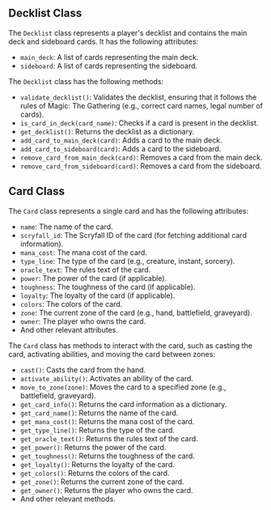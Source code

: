 ## Decklist Class

The `Decklist` class represents a player's decklist and contains the main deck and sideboard cards. It has the following attributes:

- `main_deck`: A list of cards representing the main deck.
- `sideboard`: A list of cards representing the sideboard.

The `Decklist` class has the following methods:

- `validate_decklist()`: Validates the decklist, ensuring that it follows the rules of Magic: The Gathering (e.g., correct card names, legal number of cards).
- `is_card_in_deck(card_name)`: Checks if a card is present in the decklist.
- `get_decklist()`: Returns the decklist as a dictionary.
- `add_card_to_main_deck(card)`: Adds a card to the main deck.
- `add_card_to_sideboard(card)`: Adds a card to the sideboard.
- `remove_card_from_main_deck(card)`: Removes a card from the main deck.
- `remove_card_from_sideboard(card)`: Removes a card from the sideboard.

## Card Class

The `Card` class represents a single card and has the following attributes:

- `name`: The name of the card.
- `scryfall_id`: The Scryfall ID of the card (for fetching additional card information).
- `mana_cost`: The mana cost of the card.
- `type_line`: The type of the card (e.g., creature, instant, sorcery).
- `oracle_text`: The rules text of the card.
- `power`: The power of the card (if applicable).
- `toughness`: The toughness of the card (if applicable).
- `loyalty`: The loyalty of the card (if applicable).
- `colors`: The colors of the card.
- `zone`: The current zone of the card (e.g., hand, battlefield, graveyard).
- `owner`: The player who owns the card.
- And other relevant attributes.

The `Card` class has methods to interact with the card, such as casting the card, activating abilities, and moving the card between zones:

- `cast()`: Casts the card from the hand.
- `activate_ability()`: Activates an ability of the card.
- `move_to_zone(zone)`: Moves the card to a specified zone (e.g., battlefield, graveyard).
- `get_card_info()`: Returns the card information as a dictionary.
- `get_card_name()`: Returns the name of the card.
- `get_mana_cost()`: Returns the mana cost of the card.
- `get_type_line()`: Returns the type of the card.
- `get_oracle_text()`: Returns the rules text of the card.
- `get_power()`: Returns the power of the card.
- `get_toughness()`: Returns the toughness of the card.
- `get_loyalty()`: Returns the loyalty of the card.
- `get_colors()`: Returns the colors of the card.
- `get_zone()`: Returns the current zone of the card.
- `get_owner()`: Returns the player who owns the card.
- And other relevant methods.